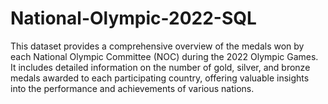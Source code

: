 # National-Olympic-2022-SQL
This dataset provides a comprehensive overview of the medals won by each National Olympic Committee (NOC) during the 2022 Olympic Games. It includes detailed information on the number of gold, silver, and bronze medals awarded to each participating country, offering valuable insights into the performance and achievements of various nations.
